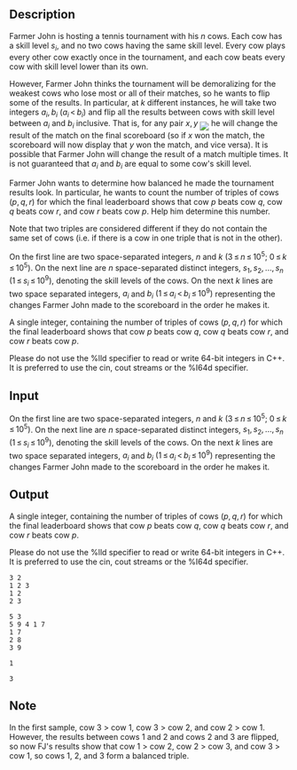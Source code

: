 ## Description

<div><p>Farmer John is hosting a tennis tournament with his <span class="tex-span"><i>n</i></span> cows. Each cow has a skill level <span class="tex-span"><i>s</i><sub class="lower-index"><i>i</i></sub></span>, and no two cows having the same skill level. Every cow plays every other cow exactly once in the tournament, and each cow beats every cow with skill level lower than its own.</p><p>However, Farmer John thinks the tournament will be demoralizing for the weakest cows who lose most or all of their matches, so he wants to flip some of the results. In particular, at <span class="tex-span"><i>k</i></span> different instances, he will take two integers <span class="tex-span"><i>a</i><sub class="lower-index"><i>i</i></sub>, <i>b</i><sub class="lower-index"><i>i</i></sub></span> <span class="tex-span">(<i>a</i><sub class="lower-index"><i>i</i></sub> &lt; <i>b</i><sub class="lower-index"><i>i</i></sub>)</span> and flip all the results between cows with skill level between <span class="tex-span"><i>a</i><sub class="lower-index"><i>i</i></sub></span> and <span class="tex-span"><i>b</i><sub class="lower-index"><i>i</i></sub></span> inclusive. That is, for any pair <span class="tex-span"><i>x</i>, <i>y</i></span> <img align="middle" class="tex-formula" src="file://f6TGmZKa.png" style="max-width: 100.0%;max-height: 100.0%;"> he will change the result of the match on the final scoreboard (so if <span class="tex-span"><i>x</i></span> won the match, the scoreboard will now display that <span class="tex-span"><i>y</i></span> won the match, and vice versa). It is possible that Farmer John will change the result of a match multiple times. It is not guaranteed that <span class="tex-span"><i>a</i><sub class="lower-index"><i>i</i></sub></span> and <span class="tex-span"><i>b</i><sub class="lower-index"><i>i</i></sub></span> are equal to some cow's skill level.</p><p>Farmer John wants to determine how balanced he made the tournament results look. In particular, he wants to count the number of triples of cows <span class="tex-span">(<i>p</i>, <i>q</i>, <i>r</i>)</span> for which the final leaderboard shows that cow <span class="tex-span"><i>p</i></span> beats cow <span class="tex-span"><i>q</i></span>, cow <span class="tex-span"><i>q</i></span> beats cow <span class="tex-span"><i>r</i></span>, and cow <span class="tex-span"><i>r</i></span> beats cow <span class="tex-span"><i>p</i></span>. Help him determine this number.</p><p>Note that two triples are considered different if they do not contain the same set of cows (i.e. if there is a cow in one triple that is not in the other).</p></div><div class="input-specification"><p>On the first line are two space-separated integers, <span class="tex-span"><i>n</i></span> and <span class="tex-span"><i>k</i></span> <span class="tex-span">(3 ≤ <i>n</i> ≤ 10<sup class="upper-index">5</sup>;&nbsp;0 ≤ <i>k</i> ≤ 10<sup class="upper-index">5</sup>)</span>. On the next line are <span class="tex-span"><i>n</i></span> space-separated distinct integers, <span class="tex-span"><i>s</i><sub class="lower-index">1</sub>, <i>s</i><sub class="lower-index">2</sub>, ..., <i>s</i><sub class="lower-index"><i>n</i></sub></span> <span class="tex-span">(1 ≤ <i>s</i><sub class="lower-index"><i>i</i></sub> ≤ 10<sup class="upper-index">9</sup>)</span>, denoting the skill levels of the cows. On the next <span class="tex-span"><i>k</i></span> lines are two space separated integers, <span class="tex-span"><i>a</i><sub class="lower-index"><i>i</i></sub></span> and <span class="tex-span"><i>b</i><sub class="lower-index"><i>i</i></sub></span> <span class="tex-span">(1 ≤ <i>a</i><sub class="lower-index"><i>i</i></sub> &lt; <i>b</i><sub class="lower-index"><i>i</i></sub> ≤ 10<sup class="upper-index">9</sup>)</span> representing the changes Farmer John made to the scoreboard in the order he makes it.</p></div><div class="output-specification"><p>A single integer, containing the number of triples of cows <span class="tex-span">(<i>p</i>, <i>q</i>, <i>r</i>)</span> for which the final leaderboard shows that cow <span class="tex-span"><i>p</i></span> beats cow <span class="tex-span"><i>q</i></span>, cow <span class="tex-span"><i>q</i></span> beats cow <span class="tex-span"><i>r</i></span>, and cow <span class="tex-span"><i>r</i></span> beats cow <span class="tex-span"><i>p</i></span>.</p><p>Please do not use the <span class="tex-font-style-tt">%lld</span> specifier to read or write 64-bit integers in С++. It is preferred to use the <span class="tex-font-style-tt">cin</span>, <span class="tex-font-style-tt">cout</span> streams or the <span class="tex-font-style-tt">%I64d</span> specifier.</p></div>

## Input

<p>On the first line are two space-separated integers, <span class="tex-span"><i>n</i></span> and <span class="tex-span"><i>k</i></span> <span class="tex-span">(3 ≤ <i>n</i> ≤ 10<sup class="upper-index">5</sup>;&nbsp;0 ≤ <i>k</i> ≤ 10<sup class="upper-index">5</sup>)</span>. On the next line are <span class="tex-span"><i>n</i></span> space-separated distinct integers, <span class="tex-span"><i>s</i><sub class="lower-index">1</sub>, <i>s</i><sub class="lower-index">2</sub>, ..., <i>s</i><sub class="lower-index"><i>n</i></sub></span> <span class="tex-span">(1 ≤ <i>s</i><sub class="lower-index"><i>i</i></sub> ≤ 10<sup class="upper-index">9</sup>)</span>, denoting the skill levels of the cows. On the next <span class="tex-span"><i>k</i></span> lines are two space separated integers, <span class="tex-span"><i>a</i><sub class="lower-index"><i>i</i></sub></span> and <span class="tex-span"><i>b</i><sub class="lower-index"><i>i</i></sub></span> <span class="tex-span">(1 ≤ <i>a</i><sub class="lower-index"><i>i</i></sub> &lt; <i>b</i><sub class="lower-index"><i>i</i></sub> ≤ 10<sup class="upper-index">9</sup>)</span> representing the changes Farmer John made to the scoreboard in the order he makes it.</p>

## Output

<p>A single integer, containing the number of triples of cows <span class="tex-span">(<i>p</i>, <i>q</i>, <i>r</i>)</span> for which the final leaderboard shows that cow <span class="tex-span"><i>p</i></span> beats cow <span class="tex-span"><i>q</i></span>, cow <span class="tex-span"><i>q</i></span> beats cow <span class="tex-span"><i>r</i></span>, and cow <span class="tex-span"><i>r</i></span> beats cow <span class="tex-span"><i>p</i></span>.</p><p>Please do not use the <span class="tex-font-style-tt">%lld</span> specifier to read or write 64-bit integers in С++. It is preferred to use the <span class="tex-font-style-tt">cin</span>, <span class="tex-font-style-tt">cout</span> streams or the <span class="tex-font-style-tt">%I64d</span> specifier.</p>





```input1
3 2
1 2 3
1 2
2 3

```




```input2
5 3
5 9 4 1 7
1 7
2 8
3 9

```




```output1
1

```




```output2
3

```



## Note

<p>In the first sample, cow 3 &gt; cow 1, cow 3 &gt; cow 2, and cow 2 &gt; cow 1. However, the results between cows 1 and 2 and cows 2 and 3 are flipped, so now FJ's results show that cow 1 &gt; cow 2, cow 2 &gt; cow 3, and cow 3 &gt; cow 1, so cows 1, 2, and 3 form a balanced triple. </p>
